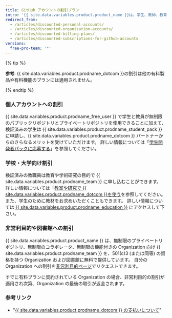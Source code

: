 ```yaml
---
title: GitHub アカウントの割引プラン
intro: '{{ site.data.variables.product.product_name }}は、学生、教師、教育機関、非営利団体、図書館などに割引を提供しています。'
redirect_from:
  - /articles/discounted-personal-accounts/
  - /articles/discounted-organization-accounts/
  - /articles/discounted-billing-plans/
  - /articles/discounted-subscriptions-for-github-accounts
versions:
  free-pro-team: '*'
---
```


{% tip %}

**参考**: {{ site.data.variables.product.prodname_dotcom }}の割引は他の有料製品や有料機能のプランには適用されません。

{% endtip %}

### 個人アカウントへの割引

{{ site.data.variables.product.prodname_free_user }} で学生と教員が無制限のパブリックリポジトリとプライベートリポジトリを使用できることに加えて、検証済みの学生は {{ site.data.variables.product.prodname_student_pack }} に申請し、{{ site.data.variables.product.prodname_dotcom }} パートナーからのさらなるメリットを受けていただけます。 詳しい情報については「[学生開発者パックに応募する](/articles/applying-for-a-student-developer-pack)」を参照してください。

### 学校・大学向け割引

検証済みの教職員は教育や学術研究の目的で {{ site.data.variables.product.prodname_team }} に申し込むことができます。 詳しい情報については「[教室や研究で {{ site.data.variables.product.prodname_dotcom }}を使う](/articles/using-github-in-your-classroom-and-research)を参照してください。 また、学生のために教材をお求めいただくこともできます。 詳しい情報については [{{ site.data.variables.product.prodname_education }}](https://education.github.com/) にアクセスして下さい。

### 非営利目的や図書館への割引

{{ site.data.variables.product.product_name }} は、無制限のプライベートリポジトリ、無制限のコラボレータ、無制限の機能付きの Organization 向け {{ site.data.variables.product.prodname_team }} を、501(c)3 (または同等) の資格を持つ Organization および図書館に無料で提供しています。 自分の Organization への割引を[非営利目的ページ](https://github.com/nonprofit)でリクエストできます。

すでに有料プランに契約されている Organization の場合、非営利目的の割引が適用され次第、Organization の最後の取引が返金されます。

### 参考リンク

- "[{{ site.data.variables.product.prodname_dotcom }} の支払いについて](/articles/about-billing-on-github)"
